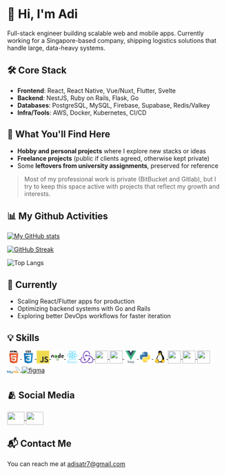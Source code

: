 # 👋 Hi, I'm Adi

Full-stack engineer building scalable web and mobile apps.
Currently working for a Singapore-based company, shipping logistics solutions that handle large, data-heavy systems.

## 🛠️ Core Stack
- **Frontend**: React, React Native, Vue/Nuxt, Flutter, Svelte
- **Backend**: NestJS, Ruby on Rails, Flask, Go
- **Databases**: PostgreSQL, MySQL, Firebase, Supabase, Redis/Valkey  
- **Infra/Tools**: AWS, Docker, Kubernetes, CI/CD

## 🔎 What You'll Find Here
- **Hobby and personal projects** where I explore new stacks or ideas  
- **Freelance projects** (public if clients agreed, otherwise kept private)
- Some **leftovers from university assignments**, preserved for reference

> Most of my professional work is private (BitBucket and Gitlab), but I try to keep this space active with projects that reflect my growth and interests.

## 📊 My Github Activities

[![My GitHub stats](https://github-readme-stats.vercel.app/api?username=adisatr7)](https://github.com/anuraghazra/github-readme-stats)

[![GitHub Streak](https://streak-stats.demolab.com/?user=adisatr7)](https://git.io/streak-stats)

![Top Langs](https://github-readme-stats.vercel.app/api/top-langs/?username=adisatr7)

## 🌱 Currently
- Scaling React/Flutter apps for production  
- Optimizing backend systems with Go and Rails  
- Exploring better DevOps workflows for faster iteration

## 💡 Skills

<a href="https://www.w3.org/html/">
    <img src="https://raw.githubusercontent.com/devicons/devicon/master/icons/html5/html5-original-wordmark.svg" width=30 height=30 align="center"/>
<a/>

<a href="https://en.wikipedia.org/wiki/CSS">
    <img src="https://raw.githubusercontent.com/devicons/devicon/master/icons/css3/css3-original-wordmark.svg" width=30 height=30 align="center"/>
<a/>

<a href="https://www.javascript.com/">
    <img src="https://raw.githubusercontent.com/devicons/devicon/master/icons/javascript/javascript-original.svg" width=30 height=30 align="center"/>
<a/>

<a href="https://nodejs.org/en/">
    <img src="https://raw.githubusercontent.com/devicons/devicon/master/icons/nodejs/nodejs-original-wordmark.svg" width=30 height=30 align="center"/>
<a/>
    
<a href="https://react.dev/">
    <img src="https://raw.githubusercontent.com/devicons/devicon/master/icons/react/react-original-wordmark.svg" width=30 height=30 align="center"/>
<a/>


<a href="(https://react-redux.js.org/">
    <img src="https://raw.githubusercontent.com/devicons/devicon/master/icons/redux/redux-original.svg" width=30 height=30 align="center"/>
<a/>

<a href="https://dart.dev/">
    <img src="https://camo.githubusercontent.com/d54cb8a71c6e700018b4d1390e6178d544f5713b618cb11e3d9513640a82d0c9/68747470733a2f2f7777772e766563746f726c6f676f2e7a6f6e652f6c6f676f732f646172746c616e672f646172746c616e672d69636f6e2e737667" width=30 height=30 align="center"/>
<a/>

<a href="https://flutter.dev/">
    <img src="https://camo.githubusercontent.com/114aa59f6bfe1ff7ef3444fbb224078eb6a32c43f0ed03a6c0c3e6df67e049ec/68747470733a2f2f7777772e766563746f726c6f676f2e7a6f6e652f6c6f676f732f666c7574746572696f2f666c7574746572696f2d69636f6e2e737667" width=30 height=30 align="center"/>
<a/>

<a href="https://vuejs.org/">
    <img src="https://raw.githubusercontent.com/devicons/devicon/master/icons/vuejs/vuejs-original-wordmark.svg" width=30 height=30 align="center"/>
<a/>

<a href="https://www.python.org/">
    <img src="https://raw.githubusercontent.com/devicons/devicon/master/icons/python/python-original.svg" width=30 height=30 align="center"/>
<a/>


<a href="https://www.linux.org/">
    <img src="https://raw.githubusercontent.com/devicons/devicon/master/icons/linux/linux-original.svg" width=30 height=30 align="center"/>
<a/>

<a href="https://git-scm.com/">
    <img src="https://camo.githubusercontent.com/fbfcb9e3dc648adc93bef37c718db16c52f617ad055a26de6dc3c21865c3321d/68747470733a2f2f7777772e766563746f726c6f676f2e7a6f6e652f6c6f676f732f6769742d73636d2f6769742d73636d2d69636f6e2e737667" width=30 height=30 align="center"/>
<a/>

<a href="https://firebase.google.com/">
    <img src="https://camo.githubusercontent.com/dd4b2422ed3bfc9da88c43d18550375c66f9584327dff7ecc19315ce50b96f07/68747470733a2f2f7777772e766563746f726c6f676f2e7a6f6e652f6c6f676f732f66697265626173652f66697265626173652d69636f6e2e737667" width=30 height=30 align="center"/>
<a/>

<a href="https://mariadb.org/">
    <img src="https://camo.githubusercontent.com/c801bc4030f308500f29b695f0771ba313b3b2088c91d06152b5cc5a050e3127/68747470733a2f2f7777772e766563746f726c6f676f2e7a6f6e652f6c6f676f732f6d6172696164622f6d6172696164622d69636f6e2e737667" width=30 height=30 align="center"/>
<a/>

<a href="https://www.mysql.com/">
    <img src="https://raw.githubusercontent.com/devicons/devicon/master/icons/mysql/mysql-original-wordmark.svg" width=30 height=30 align="center"/>
<a/>


<a href="https://www.figma.com/">
    <img src="https://www.vectorlogo.zone/logos/figma/figma-icon.svg" alt="figma" width=30 height=30 align="center"/>
<a/>

    
## 🫂 Social Media

<a href="https://www.linkedin.com/in/adisatr7/">
    <img src="https://raw.githubusercontent.com/rahuldkjain/github-profile-readme-generator/master/src/images/icons/Social/linked-in-alt.svg" width=40 height=30 align="center"/>
<a/>

<a href="https://www.linkedin.com/in/adisatr7/">
    <img src="https://raw.githubusercontent.com/rahuldkjain/github-profile-readme-generator/master/src/images/icons/Social/instagram.svg" width=40 height=30 align="center"/>
<a/>


## 📬 Contact Me

You can reach me at [adisatr7@gmail.com](mailto:adisatr7@gmail.com)
